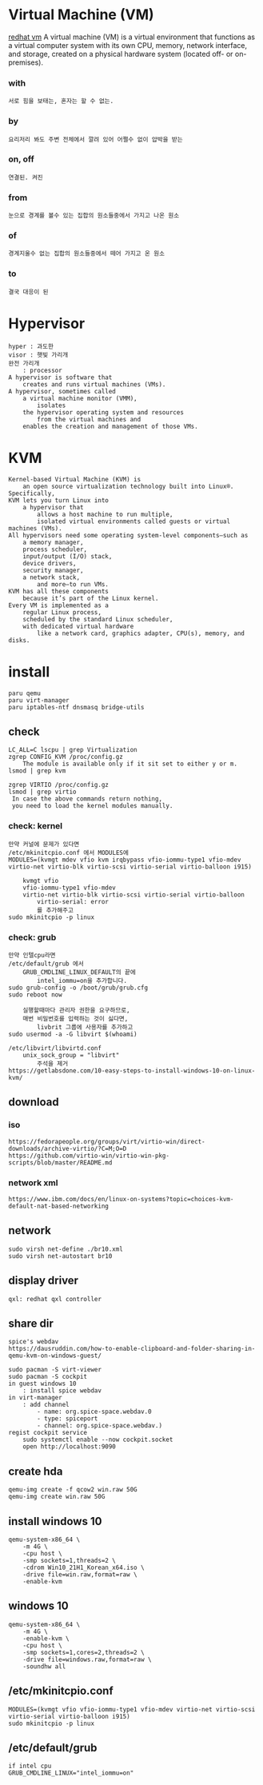 # Virtual Machine (VM)
[redhat vm](https://www.redhat.com/en/topics/virtualization/what-is-a-virtual-machine)
    A virtual machine (VM) is 
        a virtual environment that 
            functions as a virtual computer system 
                with its own CPU, memory, network interface, and storage, 
            created on a physical hardware system (located off- or on-premises). 
### with
    서로 힘을 보태는, 혼자는 할 수 없는.
### by
    요리저리 봐도 주변 전체에서 깔려 있어 어쩔수 없이 압박을 받는

### on, off
    연결된. 켜진

### from
    눈으로 경계를 볼수 있는 집합의 원소들중에서 가지고 나온 원소
### of
    경계지울수 없는 집합의 원소들중에서 떼어 가지고 온 원소
### to
    결국 대응이 된

# Hypervisor
    hyper : 과도한
    visor : 햇빛 가리개
    완전 가리개
        : processor
    A hypervisor is software that 
        creates and runs virtual machines (VMs). 
    A hypervisor, sometimes called 
        a virtual machine monitor (VMM), 
            isolates 
        the hypervisor operating system and resources 
            from the virtual machines and 
        enables the creation and management of those VMs.
# KVM
    Kernel-based Virtual Machine (KVM) is 
        an open source virtualization technology built into Linux®. 
    Specifically, 
    KVM lets you turn Linux into 
        a hypervisor that 
            allows a host machine to run multiple, 
            isolated virtual environments called guests or virtual machines (VMs).
    All hypervisors need some operating system-level components—such as 
        a memory manager, 
        process scheduler, 
        input/output (I/O) stack, 
        device drivers, 
        security manager, 
        a network stack, 
            and more—to run VMs. 
    KVM has all these components 
        because it’s part of the Linux kernel. 
    Every VM is implemented as a 
        regular Linux process, 
        scheduled by the standard Linux scheduler, 
        with dedicated virtual hardware 
            like a network card, graphics adapter, CPU(s), memory, and disks.

# install
    paru qemu
    paru virt-manager
    paru iptables-ntf dnsmasq bridge-utils

## check
    LC_ALL=C lscpu | grep Virtualization
    zgrep CONFIG_KVM /proc/config.gz
        The module is available only if it sit set to either y or m.
    lsmod | grep kvm

    zgrep VIRTIO /proc/config.gz
    lsmod | grep virtio
     In case the above commands return nothing, 
     you need to load the kernel modules manually.

### check: kernel
    만약 커널에 문제가 있다면
    /etc/mkinitcpio.conf 에서 MODULES에
    MODULES=(kvmgt mdev vfio kvm irqbypass vfio-iommu-type1 vfio-mdev virtio-net virtio-blk virtio-scsi virtio-serial virtio-balloon i915)

        kvmgt vfio 
        vfio-iommu-type1 vfio-mdev 
        virtio-net virtio-blk virtio-scsi virtio-serial virtio-balloon 
            virtio-serial: error
            를 추가해주고 
    sudo mkinitcpio -p linux

### check: grub
    만약 인텔cpu라면
    /etc/default/grub 에서 
        GRUB_CMDLINE_LINUX_DEFAULT의 끝에 
            intel_iommu=on을 추가합니다.
    sudo grub-config -o /boot/grub/grub.cfg
    sudo reboot now

        실행할때마다 관리자 권한을 요구하므로, 
        매번 비밀번호를 입력하는 것이 싫다면,
            livbrit 그룹에 사용자를 추가하고
    sudo usermod -a -G libvirt $(whoami)

    /etc/libvirt/libvirtd.conf
        unix_sock_group = "libvirt" 
            주석을 제거
    https://getlabsdone.com/10-easy-steps-to-install-windows-10-on-linux-kvm/

## download
### iso
    https://fedorapeople.org/groups/virt/virtio-win/direct-downloads/archive-virtio/?C=M;O=D
    https://github.com/virtio-win/virtio-win-pkg-scripts/blob/master/README.md

### network xml
    https://www.ibm.com/docs/en/linux-on-systems?topic=choices-kvm-default-nat-based-networking

## network
    sudo virsh net-define ./br10.xml
    sudo virsh net-autostart br10

## display driver
    qxl: redhat qxl controller

## share dir
    spice's webdav
    https://dausruddin.com/how-to-enable-clipboard-and-folder-sharing-in-qemu-kvm-on-windows-guest/

    sudo pacman -S virt-viewer
    sudo pacman -S cockpit
    in guest windows 10
        : install spice webdav 
    in virt-manager
        : add channel
            - name: org.spice-space.webdav.0
            - type: spiceport
            - channel: org.spice-space.webdav.)
    regist cockpit service
        sudo systemctl enable --now cockpit.socket
        open http://localhost:9090



## create hda
    qemu-img create -f qcow2 win.raw 50G
    qemu-img create win.raw 50G

## install windows 10
    qemu-system-x86_64 \
        -m 4G \ 
        -cpu host \
        -smp sockets=1,threads=2 \
        -cdrom Win10_21H1_Korean_x64.iso \
        -drive file=win.raw,format=raw \
        -enable-kvm

## windows 10 
    qemu-system-x86_64 \
        -m 4G \
        -enable-kvm \
        -cpu host \
        -smp sockets=1,cores=2,threads=2 \
        -drive file=windows.raw,format=raw \
        -soundhw all

## /etc/mkinitcpio.conf
    MODULES=(kvmgt vfio vfio-iommu-type1 vfio-mdev virtio-net virtio-scsi virtio-serial virtio-balloon i915)
    sudo mkinitcpio -p linux
## /etc/default/grub
    if intel cpu
    GRUB_CMDLINE_LINUX="intel_iommu=on"
